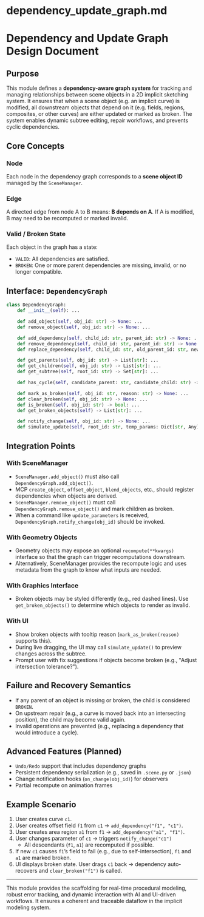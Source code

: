# dependency_update_graph.md

# Dependency and Update Graph Design Document

## Purpose

This module defines a **dependency-aware graph system** for tracking and managing relationships between scene objects in a 2D implicit sketching system. It ensures that when a scene object (e.g. an implicit curve) is modified, all downstream objects that depend on it (e.g. fields, regions, composites, or other curves) are either updated or marked as broken. The system enables dynamic subtree editing, repair workflows, and prevents cyclic dependencies.

## Core Concepts

### Node
Each node in the dependency graph corresponds to a **scene object ID** managed by the `SceneManager`.

### Edge
A directed edge from node A to B means: **B depends on A**. If A is modified, B may need to be recomputed or marked invalid.

### Valid / Broken State
Each object in the graph has a state:
- `VALID`: All dependencies are satisfied.
- `BROKEN`: One or more parent dependencies are missing, invalid, or no longer compatible.

## Interface: `DependencyGraph`

```python
class DependencyGraph:
    def __init__(self): ...

    def add_object(self, obj_id: str) -> None: ...
    def remove_object(self, obj_id: str) -> None: ...

    def add_dependency(self, child_id: str, parent_id: str) -> None: ...
    def remove_dependency(self, child_id: str, parent_id: str) -> None: ...
    def replace_dependency(self, child_id: str, old_parent_id: str, new_parent_id: str) -> None: ...

    def get_parents(self, obj_id: str) -> List[str]: ...
    def get_children(self, obj_id: str) -> List[str]: ...
    def get_subtree(self, root_id: str) -> Set[str]: ...

    def has_cycle(self, candidate_parent: str, candidate_child: str) -> bool: ...

    def mark_as_broken(self, obj_id: str, reason: str) -> None: ...
    def clear_broken(self, obj_id: str) -> None: ...
    def is_broken(self, obj_id: str) -> bool: ...
    def get_broken_objects(self) -> List[str]: ...

    def notify_change(self, obj_id: str) -> None: ...
    def simulate_update(self, root_id: str, temp_params: Dict[str, Any]) -> Dict[str, Any]: ...
```

## Integration Points

### With SceneManager
- `SceneManager.add_object()` must also call `DependencyGraph.add_object()`.
- MCP `create_object`, `offset_object`, `blend_objects`, etc., should register dependencies when objects are derived.
- `SceneManager.remove_object()` must call `DependencyGraph.remove_object()` and mark children as broken.
- When a command like `update_parameters` is received, `DependencyGraph.notify_change(obj_id)` should be invoked.

### With Geometry Objects
- Geometry objects may expose an optional `recompute(**kwargs)` interface so that the graph can trigger recomputations downstream.
- Alternatively, SceneManager provides the recompute logic and uses metadata from the graph to know what inputs are needed.

### With Graphics Interface
- Broken objects may be styled differently (e.g., red dashed lines). Use `get_broken_objects()` to determine which objects to render as invalid.

### With UI
- Show broken objects with tooltip reason (`mark_as_broken(reason)` supports this).
- During live dragging, the UI may call `simulate_update()` to preview changes across the subtree.
- Prompt user with fix suggestions if objects become broken (e.g., "Adjust intersection tolerance?").

## Failure and Recovery Semantics

- If any parent of an object is missing or broken, the child is considered `BROKEN`.
- On upstream repair (e.g., a curve is moved back into an intersecting position), the child may become valid again.
- Invalid operations are prevented (e.g., replacing a dependency that would introduce a cycle).

## Advanced Features (Planned)

- `Undo/Redo` support that includes dependency graphs
- Persistent dependency serialization (e.g., saved in `.scene.py` or `.json`)
- Change notification hooks (`on_change(obj_id)`) for observers
- Partial recompute on animation frames

## Example Scenario

1. User creates curve `c1`.
2. User creates offset field `f1` from `c1` → `add_dependency("f1", "c1")`.
3. User creates area region `a1` from `f1` → `add_dependency("a1", "f1")`.
4. User changes parameter of `c1` → triggers `notify_change("c1")`
   - All descendants (`f1`, `a1`) are recomputed if possible.
5. If new `c1` causes `f1`’s field to fail (e.g., due to self-intersection), `f1` and `a1` are marked broken.
6. UI displays broken state. User drags `c1` back → dependency auto-recovers and `clear_broken("f1")` is called.

---

This module provides the scaffolding for real-time procedural modeling, robust error tracking, and dynamic interaction with AI and UI-driven workflows. It ensures a coherent and traceable dataflow in the implicit modeling system.
